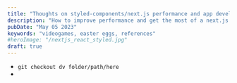 ```yaml
---
title: "Thoughts on styled-components/next.js performance and app development"
description: "How to improve performance and get the most of a next.js app that uses styled-components, leveraging trade backs"
pubDate: "May 05 2023"
keywords: "videogames, easter eggs, references"
#heroImage: "/nextjs_react_styled.jpg"
draft: true
---
```


- `git checkout dv folder/path/here` 
- 